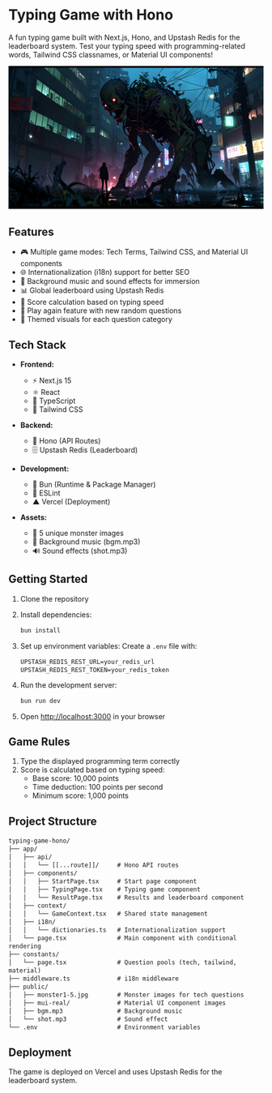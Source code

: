 # Typing Game with Hono

A fun typing game built with Next.js, Hono, and Upstash Redis for the leaderboard system. Test your typing speed with programming-related words, Tailwind CSS classnames, or Material UI components!

![Game Screenshot](./public/monster1.jpg)

## Features

- 🎮 Multiple game modes: Tech Terms, Tailwind CSS, and Material UI components
- 🌐 Internationalization (i18n) support for better SEO
- 🎵 Background music and sound effects for immersion
- 📊 Global leaderboard using Upstash Redis
- 🎯 Score calculation based on typing speed
- 🔄 Play again feature with new random questions
- 🎨 Themed visuals for each question category

## Tech Stack

- **Frontend:**

  - ⚡ Next.js 15
  - ⚛️ React
  - 📘 TypeScript
  - 🎨 Tailwind CSS

- **Backend:**

  - 🚀 Hono (API Routes)
  - 🗄️ Upstash Redis (Leaderboard)

- **Development:**

  - 🏃 Bun (Runtime & Package Manager)
  - 🔧 ESLint
  - ▲ Vercel (Deployment)

- **Assets:**
  - 👾 5 unique monster images
  - 🎵 Background music (bgm.mp3)
  - 🔊 Sound effects (shot.mp3)

## Getting Started

1. Clone the repository
2. Install dependencies:

   ```bash
   bun install
   ```

3. Set up environment variables:
   Create a `.env` file with:

   ```
   UPSTASH_REDIS_REST_URL=your_redis_url
   UPSTASH_REDIS_REST_TOKEN=your_redis_token
   ```

4. Run the development server:

   ```bash
   bun run dev
   ```

5. Open [http://localhost:3000](http://localhost:3000) in your browser

## Game Rules

1. Type the displayed programming term correctly
2. Score is calculated based on typing speed:
   - Base score: 10,000 points
   - Time deduction: 100 points per second
   - Minimum score: 1,000 points

## Project Structure

```
typing-game-hono/
├── app/
│   ├── api/
│   │   └── [[...route]]/     # Hono API routes
│   ├── components/
│   │   ├── StartPage.tsx     # Start page component
│   │   ├── TypingPage.tsx    # Typing game component
│   │   └── ResultPage.tsx    # Results and leaderboard component
│   ├── context/
│   │   └── GameContext.tsx   # Shared state management
│   ├── i18n/
│   │   └── dictionaries.ts   # Internationalization support
│   └── page.tsx              # Main component with conditional rendering
├── constants/
│   └── page.tsx              # Question pools (tech, tailwind, material)
├── middleware.ts             # i18n middleware
├── public/
│   ├── monster1-5.jpg        # Monster images for tech questions
│   ├── mui-real/             # Material UI component images
│   ├── bgm.mp3               # Background music
│   └── shot.mp3              # Sound effect
└── .env                      # Environment variables
```

## Deployment

The game is deployed on Vercel and uses Upstash Redis for the leaderboard system.
